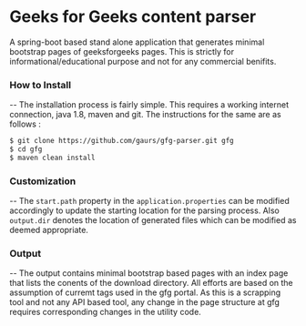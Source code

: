 # Geeks for Geeks content parser

A spring-boot based stand alone application that generates minimal bootstrap pages of geeksforgeeks pages. This is strictly for informational/educational purpose and not for any commercial benifits.

### How to Install
--
The installation process is fairly simple. This requires a working internet connection, java 1.8, maven and git. The instructions for the same are as follows :

```sh
$ git clone https://github.com/gaurs/gfg-parser.git gfg
$ cd gfg
$ maven clean install
```      
### Customization
--
The `start.path` property in the `application.properties` can be modified accordingly to update the starting location for the parsing process. Also `output.dir` denotes the location of generated files which can be modified as deemed appropriate.

### Output
--
The output contains minimal bootstrap based pages with an index page that lists the conents of the download directory. All efforts are based on the assumption of curremt tags used in the gfg portal. As this is a scrapping tool and not any API based tool, any change in the page structure at gfg requires corresponding changes in the utility code.

